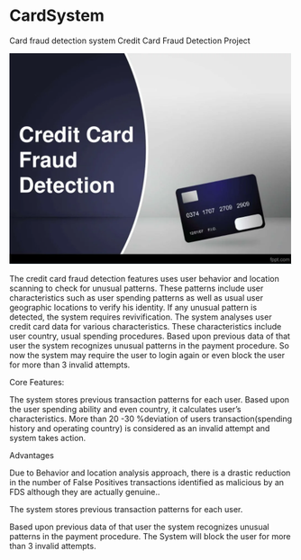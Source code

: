 # CardSystem

 Card fraud detection system
 Credit Card Fraud Detection Project

![1644244182131.png](image/README/1644244182131.png)

The credit card fraud detection features uses user behavior and location scanning to check for unusual patterns. These patterns include user characteristics such as user spending patterns as well as usual user geographic locations to verify his identity. If any unusual pattern is detected, the system requires revivification.
The system analyses user credit card data for various characteristics. These characteristics include user country, usual spending procedures. Based upon previous data of that user the system recognizes unusual patterns in the payment procedure. So now the system may require the user to login again or even block the user for more than 3 invalid attempts.

Core Features:

The system stores previous transaction patterns for each user.
Based upon the user spending ability and even country, it calculates user’s characteristics.
More than 20 -30 %deviation of users transaction(spending history and operating country) is considered as an invalid attempt and system takes action.

Advantages

Due to Behavior and location analysis approach, there is a drastic reduction in the number of False Positives transactions identified as malicious by an FDS although they are actually genuine..

The system stores previous transaction patterns for each user.

Based upon previous data of that user the system recognizes unusual patterns in the payment procedure.
The System will block the user for more than 3 invalid attempts.
